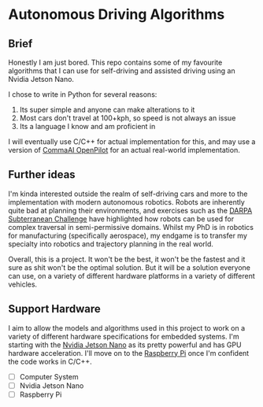 # Autonomous Driving Algorithms

## Brief

Honestly I am just bored. This repo contains some of my favourite algorithms that I can use for self-driving and assisted driving using an Nvidia Jetson Nano.

I chose to write in Python for several reasons:
1. Its super simple and anyone can make alterations to it
2. Most cars don't travel at 100+kph, so speed is not always an issue
3. Its a language I know and am proficient in

I will eventually use C/C++ for actual implementation for this, and may use a version of [CommaAI OpenPilot](https://github.com/commaai/openpilot) for an actual real-world implementation.

## Further ideas

I'm kinda interested outside the realm of self-driving cars and more to the implementation with modern autonomous robotics. Robots are inherently quite bad at planning their environments, and exercises such as the [DARPA Subterranean Challenge](https://www.subtchallenge.com/) have highlighted how robots can be used for complex traversal in semi-permissive domains. Whilst my PhD is in robotics for manufacturing (specifically aerospace), my endgame is to transfer my specialty into robotics and trajectory planning in the real world.

Overall, this is a project. It won't be the best, it won't be the fastest and it sure as shit won't be the optimal solution. But it will be a solution everyone can use, on a variety of different hardware platforms in a variety of different vehicles.

## Support Hardware

I aim to allow the models and algorithms used in this project to work on a variety of different hardware specifications for embedded systems. I'm starting with the [Nvidia Jetson Nano](https://developer.nvidia.com/embedded/jetson-nano-developer-kit) as its pretty powerful and has GPU hardware acceleration. I'll move on to the [Raspberry Pi](https://www.raspberrypi.org/products/raspberry-pi-4-model-b/) once I'm confident the code works in C/C++.

- [ ] Computer System
- [ ] Nvidia Jetson Nano
- [ ] Raspberry Pi
